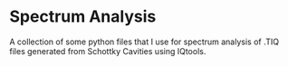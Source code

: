 # Spectrum Analysis
A collection of some python files that I use for spectrum analysis of .TIQ files generated from Schottky Cavities using IQtools.
